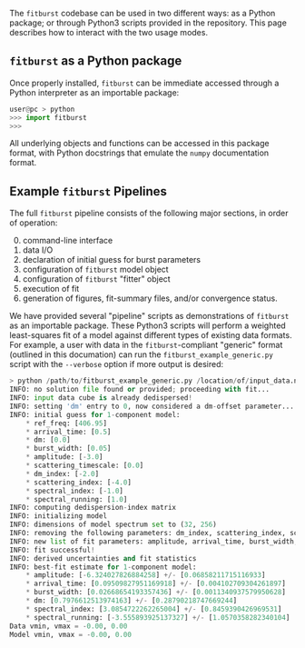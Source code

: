 The `fitburst` codebase can be used in two different ways: as a Python package; or through Python3 scripts provided in the repository. This page describes how to interact with the two usage modes.

## `fitburst` as a Python package
Once properly installed, `fitburst` can be immediate accessed through a Python interpreter as an importable package:

``` python
user@pc > python
>>> import fitburst
>>>
```

All underlying objects and functions can be accessed in this package format, with Python docstrings that emulate the `numpy` documentation format.

## Example `fitburst` Pipelines
The full `fitburst` pipeline consists of the following major sections, in order of operation:

0. command-line interface
1. data I/O
2. declaration of initial guess for burst parameters
3. configuration of `fitburst` model object
4. configuration of `fitburst` "fitter" object
5. execution of fit
6. generation of figures, fit-summary files, and/or convergence status.

We have provided several "pipeline" scripts as demonstrations of `fitburst` as an importable package. These Python3 scripts will perform a weighted least-squares fit of a model against different types of existing data formats. For example, a user with data in the `fitburst`-compliant "generic" format (outlined in this documation) can run the `fitburst_example_generic.py` script with the `--verbose` option if more output is desired:

``` python
> python /path/to/fitburst_example_generic.py /location/of/input_data.npz --verbose
INFO: no solution file found or provided; proceeding with fit...
INFO: input data cube is already dedispersed!
INFO: setting 'dm' entry to 0, now considered a dm-offset parameter...
INFO: initial guess for 1-component model:
    * ref_freq: [406.95]
    * arrival_time: [0.5]
    * dm: [0.0]
    * burst_width: [0.05]
    * amplitude: [-3.0]
    * scattering_timescale: [0.0]
    * dm_index: [-2.0]
    * scattering_index: [-4.0]
    * spectral_index: [-1.0]
    * spectral_running: [1.0]
INFO: computing dedispersion-index matrix
INFO: initializing model
INFO: dimensions of model spectrum set to (32, 256)
INFO: removing the following parameters: dm_index, scattering_index, scattering_timescale
INFO: new list of fit parameters: amplitude, arrival_time, burst_width, dm, spectral_index, spectral_running
INFO: fit successful!
INFO: derived uncertainties and fit statistics
INFO: best-fit estimate for 1-component model:
    * amplitude: [-6.324027826884258] +/- [0.06858211715116933]
    * arrival_time: [0.09509827951169918] +/- [0.004102709304261897]
    * burst_width: [0.02668654193357436] +/- [0.0011340937579950628]
    * dm: [0.7976612513974163] +/- [0.28790218747669244]
    * spectral_index: [3.0854722262265004] +/- [0.8459390426969531]
    * spectral_running: [-3.555893925137327] +/- [1.0570358282340104]
Data vmin, vmax = -0.00, 0.00
Model vmin, vmax = -0.00, 0.00
```
